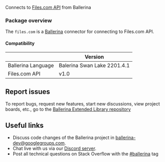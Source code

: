 
Connects to [Files.com API](https://www.files.com/) from Ballerina

### Package overview

The `files.com` is a [Ballerina](https://ballerina.io/) connector for connecting to Files.com API.

#### Compatibility
|                       | Version                  |
|-----------------------|--------------------------|
| Ballerina Language    | Balerina Swan Lake 2201.4.1|
| Files.com API         | v1.0                     |

## Report issues
To report bugs, request new features, start new discussions, view project boards, etc., go to the [Ballerina Extended Library repository](https://github.com/ballerina-platform/ballerina-extended-library)

## Useful links
- Discuss code changes of the Ballerina project in [ballerina-dev@googlegroups.com](mailto:ballerina-dev@googlegroups.com).
- Chat live with us via our [Discord server](https://discord.gg/ballerinalang).
- Post all technical questions on Stack Overflow with the [#ballerina](https://stackoverflow.com/questions/tagged/ballerina) tag
